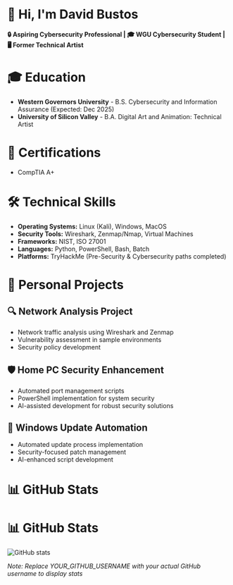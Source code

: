 # 👋 Hi, I'm David Bustos

**🔒 Aspiring Cybersecurity Professional | 🎓 WGU Cybersecurity Student | 🖥️ Former Technical Artist**

# 🎓 Education
* **Western Governors University** - B.S. Cybersecurity and Information Assurance (Expected: Dec 2025)
* **University of Silicon Valley** - B.A. Digital Art and Animation: Technical Artist

# 📜 Certifications
* CompTIA A+

# 🛠️ Technical Skills
* **Operating Systems:** Linux (Kali), Windows, MacOS
* **Security Tools:** Wireshark, Zenmap/Nmap, Virtual Machines
* **Frameworks:** NIST, ISO 27001
* **Languages:** Python, PowerShell, Bash, Batch
* **Platforms:** TryHackMe (Pre-Security & Cybersecurity paths completed)

# 🚀 Personal Projects
## 🔍 Network Analysis Project
* Network traffic analysis using Wireshark and Zenmap
* Vulnerability assessment in sample environments
* Security policy development

## 🛡️ Home PC Security Enhancement
* Automated port management scripts
* PowerShell implementation for system security
* AI-assisted development for robust security solutions

## 🔄 Windows Update Automation
* Automated update process implementation
* Security-focused patch management
* AI-enhanced script development

# 📊 GitHub Stats
# 📊 GitHub Stats
![GitHub stats](https://github-readme-stats.vercel.app/api?username=ByteBusterNikon&show_icons=true&theme=radical)

*Note: Replace YOUR_GITHUB_USERNAME with your actual GitHub username to display stats*

<!---
ByteBusterNikon/ByteBusterNikon is a ✨ special ✨ repository because its `README.md` (this file) appears on your GitHub profile.
You can click the Preview link to take a look at your changes.
--->
